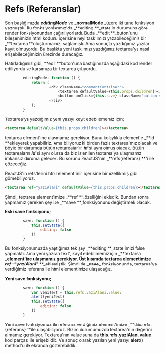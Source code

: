 # Refs \(Referanslar\)

Son başlığımızda _**editingMode**_ ve _**normalMode** _üzere iki tane fonksiyon yazmıştık. Bu fonksiyonlarımız'da _**editing **\_state'in durumuna göre render fonksiyonundan çağırılıyorlardı. Buda _**edit **_buton'unu bileşenimizin html kodunu içerisine neyi task'ımızı yazabileceğimiz bir _**textarea **oluşturmamızı sağlamıştı. Ama sonuçta yazdığımız yazılar kayıt olmuyordu. Bu başlıkta yeni task'ımızı yazdığımız textarea'ya nasıl erişebileceğimizin ürezinde duracağız.

Hatırladığımız gibi,  **edit  **buton'una bastığımızda aşağıdaki kod render ediliyordu ve karşımıza bir textarea çıkıyordu.

```js
        editingMode: function () {
            return (
                    <div className="commentContainer">
                        <textarea defaultValue={this.props.children}></textarea>
                        <button onClick={this.save} className="button-secondary">Save</button>
                    </div>
            );
        }
```

Textarea'ya yazdığımız yeni yazıyı keyıt edebilememiz için;

```html
<textarea defaultValue={this.props.children}></textarea>
```

textarea element'ine ulaşmamız gerekiyor. Bunu kolaylıkla element'e _**id **ekleyerek yapabiliriz. Ama biliyoruz ki birden fazla textarea'mız olacak ve böyle bir durumda bütün textarealar'ın _**id**_'si aynı olmuş olacak. Bütün textareaların _**id**_'si aynı olursa da biz istenilen textarea'ya ulaşmamız imkansız duruma gelecek. Bu sorunu ReactJS'nin _**refs\(referans\) **'i ile çözeceğiz.

ReactJS'in refs'lerini html element'inin içerisine bir özellikmiş gibi gömebiliyoruz.

```html
<textarea ref="yaziAlani" defaultValue={this.props.children}></textarea>
```

Şimdi, textarea element'imize _**ref **_özelliğini ekledik. Bundan sonra yapmamız gereken şey ise \_**save **\_fonksiyonunu değiştirmek olacak.

**Eski save fonksiyonu;**

```js
        save: function () {
            this.setState({
                editing: false
            })
        }
```

Bu fonksiyonumuzda yaptığımız tek şey _**editing **\_state'imizi false yapmaktı. Ama yeni yazılan text', kayıt edebilmemiz için _**textarea **_element'ine ulaşmamız gerekiyor. Üst kısımda textarea elementimize _**ref="yaziAlani**_**" **\_eklemiştik. Şimdi de _**save**\_ fonksiyonunda, textarea'ya verdiğimiz referans ile html elementimize ulaşacağız.

**Yeni save fonksiyonu;**

```js
        save: function () {
            var yeniText = this.refs.yaziAlani.value;
            alert(yeniText)
            this.setState({
                editing: false
            })
        }
```

Yeni save fonksiyomuz ile referans verdiğimiz element'imize \_**this.refs.{referans} **ile ulaşabiliyoruz. Bizim durumumuzda textarea'nın değerini almamız gerekiyor. Textarea'nın value'suna da **this.refs.yaziAlani.value**  kod parçası ile erişebildik. Ve sonuç olarak yazılan yeni yazıyı **alert**\(\) method'u ile ekranda gösterebildik.

